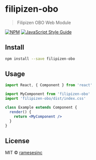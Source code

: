 # filipizen-obo

> Filipizen OBO Web Module

[![NPM](https://img.shields.io/npm/v/filipizen-obo.svg)](https://www.npmjs.com/package/filipizen-obo) [![JavaScript Style Guide](https://img.shields.io/badge/code_style-standard-brightgreen.svg)](https://standardjs.com)

## Install

```bash
npm install --save filipizen-obo
```

## Usage

```jsx
import React, { Component } from 'react'

import MyComponent from 'filipizen-obo'
import 'filipizen-obo/dist/index.css'

class Example extends Component {
  render() {
    return <MyComponent />
  }
}
```

## License

MIT © [ramesesinc](https://github.com/ramesesinc)
